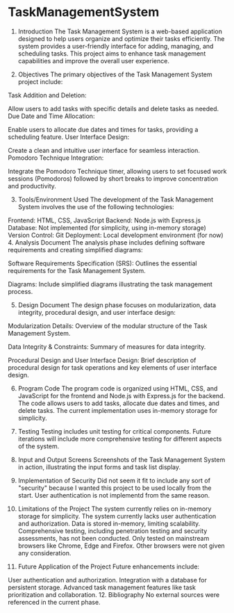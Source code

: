 # TaskManagementSystem
 
1. Introduction
The Task Management System is a web-based application designed to help users organize and optimize their tasks efficiently. The system provides a user-friendly interface for adding, managing, and scheduling tasks. This project aims to enhance task management capabilities and improve the overall user experience.

2. Objectives
The primary objectives of the Task Management System project include:

Task Addition and Deletion:

Allow users to add tasks with specific details and delete tasks as needed.
Due Date and Time Allocation:

Enable users to allocate due dates and times for tasks, providing a scheduling feature.
User Interface Design:

Create a clean and intuitive user interface for seamless interaction.
Pomodoro Technique Integration:

Integrate the Pomodoro Technique timer, allowing users to set focused work sessions (Pomodoros) followed by short breaks to improve concentration and productivity.


3. Tools/Environment Used
The development of the Task Management System involves the use of the following technologies:

Frontend: HTML, CSS, JavaScript
Backend: Node.js with Express.js
Database: Not implemented (for simplicity, using in-memory storage)
Version Control: Git
Deployment: Local development environment (for now)
4. Analysis Document
The analysis phase includes defining software requirements and creating simplified diagrams:

Software Requirements Specification (SRS): Outlines the essential requirements for the Task Management System.

Diagrams: Include simplified diagrams illustrating the task management process.

5. Design Document
The design phase focuses on modularization, data integrity, procedural design, and user interface design:

Modularization Details: Overview of the modular structure of the Task Management System.

Data Integrity & Constraints: Summary of measures for data integrity.

Procedural Design and User Interface Design: Brief description of procedural design for task operations and key elements of user interface design.

6. Program Code
The program code is organized using HTML, CSS, and JavaScript for the frontend and Node.js with Express.js for the backend. The code allows users to add tasks, allocate due dates and times, and delete tasks. The current implementation uses in-memory storage for simplicity.

7. Testing
Testing includes unit testing for critical components. Future iterations will include more comprehensive testing for different aspects of the system.

8. Input and Output Screens
Screenshots of the Task Management System in action, illustrating the input forms and task list display.

9. Implementation of Security
Did not seem it fit to include any sort of "security" because I wanted this project to be used locally from the start. User authentication is not implementd from the same reason.

10. Limitations of the Project
The system currently relies on in-memory storage for simplicity.
The system currently lacks user authentication and authorization.
Data is stored in-memory, limiting scalability.
Comprehensive testing, including penetration testing and security assessments, has not been conducted.
Only tested on mainstream browsers like Chrome, Edge and Firefox. Other browsers were not given any consideration.

11. Future Application of the Project
Future enhancements include:

User authentication and authorization.
Integration with a database for persistent storage.
Advanced task management features like task prioritization and collaboration.
12. Bibliography
No external sources were referenced in the current phase.
